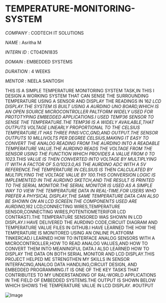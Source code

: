 # TEMPERATURE-MONITORING-SYSTEM

*COMPANY* : CODTECH IT SOLUTIONS

*NAME* :   Asritha M

*INTERN ID* : CT04DN1835

*DOMAIN* : EMBEDDED SYSTEMS

*DURATION* : 4 WEEKS

*MENTOR* : NEELA SANTOSH

THIS IS A SIMPLE TEMPERATURE MONITORING SYSTEM TASK,IN THIS I  DESIGN A WORKING SYSTEM THAT CAN SENSE THE SURROUNDING TEMPERATURE USING A SENSOR AND DISPLAY THE READINGS IN 16*2 LCD DISPLAY.THE SYSTEM IS BUILT USING A AURDINO UNO BOARD,WHICH IS AN OPEN SOURCE MICROCONTROLLER PALTFORM WIDELY USED FOR PROTOTYPING EMBEDDED APPLICATIONS.I USED TEMP36 SENSOR TO SENSE THE TEMPERATURE.THE TEMP36 IS A WIDELY AVAILABLE,THAT OUTPUTS VOLTAGE LINEARLY PROPORTIONAL TO THE CELSIUS TEMPERATURE.IT HAS THREE PINS:VCC,GND,AND OUTPUT.THE SENSOR OUTPUTS 10 MILLIVOLTS PER DEGREE CELSIUS,MAKING IT EASY TO CONVERT THE ANALOG READING FROM THE AURDINO INTO A READABLE TEMPERATURE VALUE.THE AURDINO READS THE VOLTAGE FROM THE SENSOR USING THE  FUNCTION WHICH PROVIDES A VALUE FROM 0 TO 1023.THIS VALUE IS THEN CONVERTED INTO VOLTAGE BY MULTIPLYING IT WITH A FACTOR OF 5.0/1023.0,AS  THE AURDINO ADC WITH A 5V REFERENCE.THE TEMPERATURE IN CELSIUS IS THEN CALCULATED BY MULTIPLYING THE VOLTAGE VALUE BY 100.THIS CONVERSION LOGIC IS IMPLEMENTED IN THE AURDINO SKETCH,AND  THE RESULT IS PRINTED TO THE SERIAL MONITOR.THE SERIAL MONITOR IS USED AS A SIMPLE WAY TO VIEW THE TEMPERATURE DATA IN REAL-TIME.FOR USERS WHO PREFER A PHYSICAL DISPLAY,THE SAME TEMPERATURE DATA CAN ALSO BE SHOWN ON AN LCD SCREEN.THE COMPONENTS USED ARE AURDINO,16*2 LCD,CONNECTING WIRES,TEMPERATURE SENSOR,CONNECTING WIRES,POTENTIOMETER(FOR LCD CONTRAST).THE TEMPERATURE SENSORED WAS SHOWN IN LCD DISPLAY.I HAVE DELIVERED THE  AURDINO CODE,CIRCUIT DIAGRAM AND TEMPERATURE VALUE FILES IN GITHUB.I HAVE LEARNED THE HOW THE TEMPERATURE IS MONITORED USING AN ONLINE PLATFORM TINKERCAD.I LEARNED HOW TO INTERFACE ANALOG SENSORS WITH A MICROCONTROLLER,HOW TO READ ANALOG VALUES,AND HOW TO CONVERT THEM INTO MEANINGFUL DATA.I ALSO LEARNED HOW TO DISPLAY THE DATA ON BOTH SERIAL MONITOR AND LCD DISPLAY.THIS PROJECT HELPED  ME STRENGTHEN MY SKILLS IN SENSOR INTERFACING,ANALOG DATA HANDLING,CIRCUIT DESIGN, AND EMBEDDED PROGRAMMING.IT IS ONE OF THE KEY TASKS THAT CONTRIBUTES TO MY UNDERSTANDING OF RAL-WORLD APPLICATIONS IN THE FIELD OF EMBEDDED SYSTEMS.THE OUTPUT IS SHOWN BELOW WHICH SHOWS THE TEMPERATURE VALUE IN LCD DISPLAY.
#OUTPUT

![Image](https://github.com/user-attachments/assets/c7999539-e463-42d0-8f55-07cb6f4ca27e)
